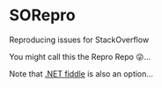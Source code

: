 # SORepro
Reproducing issues for StackOverflow

You might call this the Repro Repo 😜...

Note that [.NET fiddle](https://dotnetfiddle.net/) is also an option...
